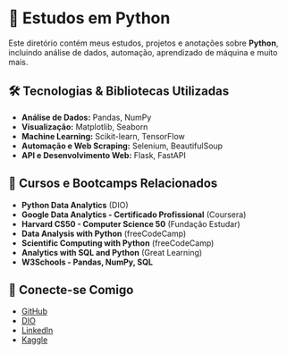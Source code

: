 # 🐍 Estudos em Python

Este diretório contém meus estudos, projetos e anotações sobre **Python**, incluindo análise de dados, automação, aprendizado de máquina e muito mais.

## 🛠️ Tecnologias & Bibliotecas Utilizadas

- **Análise de Dados:** Pandas, NumPy
- **Visualização:** Matplotlib, Seaborn
- **Machine Learning:** Scikit-learn, TensorFlow
- **Automação e Web Scraping:** Selenium, BeautifulSoup
- **API e Desenvolvimento Web:** Flask, FastAPI


## 📜 Cursos e Bootcamps Relacionados

- **Python Data Analytics** (DIO)
- **Google Data Analytics - Certificado Profissional** (Coursera)
- **Harvard CS50 - Computer Science 50** (Fundação Estudar)
- **Data Analysis with Python** (freeCodeCamp)
- **Scientific Computing with Python** (freeCodeCamp)
- **Analytics with SQL and Python** (Great Learning)
- **W3Schools - Pandas, NumPy, SQL**

## 🤝 Conecte-se Comigo

- [GitHub](https://github.com/hysterikka)
- [DIO](https://www.dio.me/users/stesouzz96)
- [LinkedIn](https://www.linkedin.com/in/stesouzaj/)
- [Kaggle](https://www.kaggle.com/stfanysouza)

